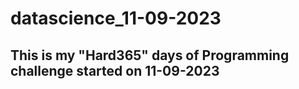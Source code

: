 # datascience_11-09-2023
## This is my "Hard365" days of Programming challenge started on 11-09-2023 
